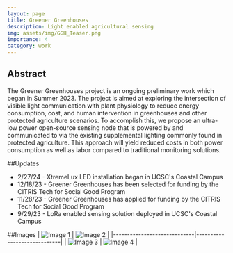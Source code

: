 ```yaml
---
layout: page
title: Greener Greenhouses
description: Light enabled agricultural sensing
img: assets/img/GGH_Teaser.png
importance: 4
category: work
---
```


## Abstract
The Greener Greenhouses project is an ongoing preliminary work which began in Summer 2023. The project is aimed at exploring the intersection of visible light communication with plant physiology to reduce energy consumption, cost, and human intervention in greenhouses and other protected agriculture scenarios. To accomplish this, we propose an ultra-low power open-source sensing node that is powered by and communicated to via the existing supplemental lighting commonly found in protected agriculture. This approach will yield reduced costs in both power consumption as well as labor compared to traditional monitoring solutions.

##Updates
- 2/27/24 - XtremeLux LED installation began in UCSC's Coastal Campus
- 12/18/23 - Greener Greenhouses has been selected for funding by the CITRIS Tech for Social Good Program
- 11/28/23 - Greener Greenhouses has applied for funding by the CITRIS Tech for Social Good Program
- 9/29/23 - LoRa enabled sensing solution deployed in UCSC's Coastal Campus

##Images
| ![Image 1](/assets/img/) | ![Image 2](/assets/img/image2.jpg) |
|-----------------------------|-----------------------------|
| ![Image 3](/assets/img/image3.jpg) | ![Image 4](/assets/img/image4.jpg) |




	

